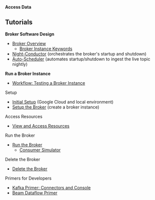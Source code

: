 __Access Data__

Tutorials
-

__Broker Software Design__

- [Broker Overview](broker-overview.md)
    - [Broker Instance Keywords](broker-instance-keywords.md)
- [Night-Conductor](night-conductor.md) (orchestrates the broker's startup and shutdown)
- [Auto-Scheduler](auto-scheduler.md) (automates startup/shutdown to ingest the live topic nightly)

__Run a Broker Instance__

- [Workflow: Testing a Broker Instance](test-an-instance.md)

Setup
- [Initial Setup](initial-setup.md) (Google Cloud and local environment)
- [Setup the Broker](setup-broker.md) (create a broker instance)

Access Resources
- [View and Access Resources](view-resources.md)

Run the Broker
- [Run the Broker](run-broker.md)
    - [Consumer Simulator](consumer-simulator.md)

Delete the Broker
- [Delete the Broker](delete-broker.md)

Primers for Developers
- [Kafka Primer: Connectors and Console](kafka-console-connect.md)
- [Beam Dataflow Primer](beam-dataflow-primer.md)
